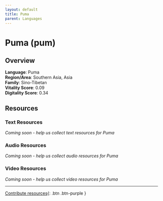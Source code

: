 ```yaml
---
layout: default
title: Puma
parent: Languages
---
```


# Puma (pum)

## Overview

**Language**: Puma  
**Region/Area**: Southern Asia, Asia  
**Family**: Sino-Tibetan  
**Vitality Score**: 0.09  
**Digitality Score**: 0.34  

## Resources

### Text Resources
*Coming soon - help us collect text resources for Puma*

### Audio Resources
*Coming soon - help us collect audio resources for Puma*

### Video Resources
*Coming soon - help us collect video resources for Puma*

---

[Contribute resources](https://fairtrain.github.io/){: .btn .btn-purple }
